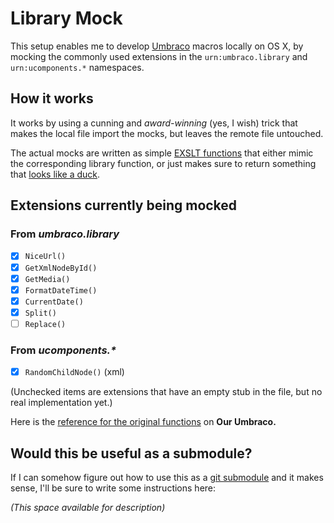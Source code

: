 # Library Mock

This setup enables me to develop [Umbraco][UMBRACO] macros locally on OS X, by mocking the commonly used
extensions in the `urn:umbraco.library` and `urn:ucomponents.*` namespaces.

## How it works

It works by using a cunning and *award-winning* (yes, I wish) trick that makes the local file import the
mocks, but leaves the remote file untouched.

The actual mocks are written as simple [EXSLT functions][EXSLTFUNC] that either mimic the corresponding
library function, or just makes sure to return something that [looks like a duck][DUCK].

## Extensions currently being mocked

### From *umbraco.library*

<!-- #tminclude "/Users/chriz/Development/lib/tm-support/transform.rb"
    #xml#="umbraco/xslt/_UmbracoLibrary.xslt"
    #xslt#="lib/MocksList.xslt" -->

- [x] `NiceUrl()`
- [x] `GetXmlNodeById()`
- [x] `GetMedia()`
- [x] `FormatDateTime()`
- [x] `CurrentDate()`
- [x] `Split()`
- [ ] `Replace()`

<!-- end tminclude -->

### From *ucomponents.\**

<!-- #tminclude "/Users/chriz/Development/lib/tm-support/transform.rb"
    #xml#="umbraco/xslt/_uComponentsExtensions.xslt"
    #xslt#="lib/MocksList.xslt" -->

- [x] `RandomChildNode()` (xml)

<!-- end tminclude -->

(Unchecked items are extensions that have an empty stub in the file, but no real implementation yet.)

Here is the [reference for the original functions][REF] on **Our Umbraco.**

## Would this be useful as a submodule?

If I can somehow figure out how to use this as a [git submodule][SUBMODULE] and it makes sense, I'll be
sure to write some instructions here:

*(This space available for description)*



[UMBRACO]: https://github.com/umbraco/Umbraco-CMS
[EXSLTFUNC]: http://exslt.org/func/
[DUCK]: http://en.wikipedia.org/wiki/Duck_test
[SUBMODULE]: http://git-scm.com/book/en/Git-Tools-Submodules
[REF]: http://our.umbraco.org/wiki/reference/umbracolibrary/
